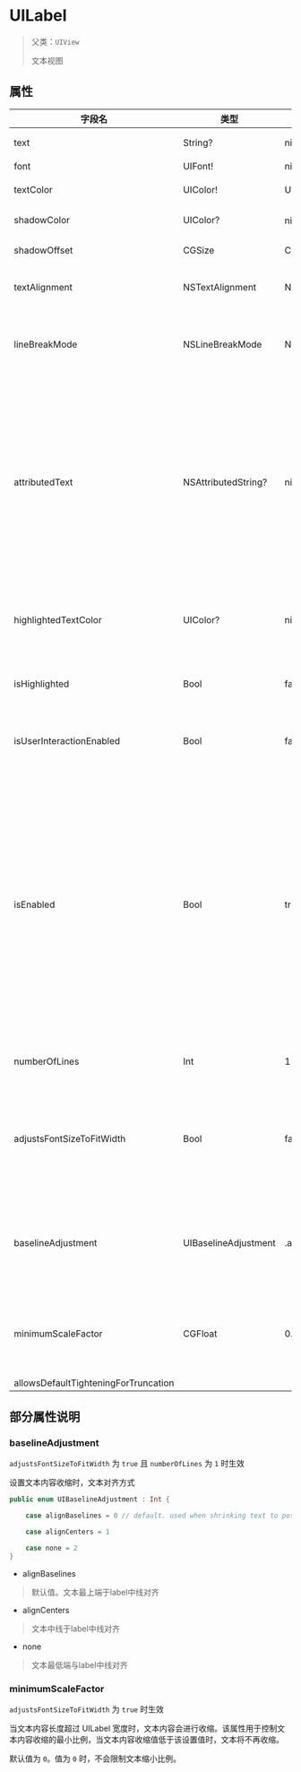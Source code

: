 # UILabel

> 父类：`UIView`
>
> 文本视图

## 属性

| 字段名 | 类型 | 默认值 | 说明 |
| --- | --- | --- | --- |
| text | String? | nil | 文本内容 |
| font | UIFont! | nil (system font 17 plain) | 字体 |
| textColor |  UIColor! | UIColor.label | 文本颜色 |
| shadowColor | UIColor? | nil (没有阴影) | 阴影颜色 |
| shadowOffset | CGSize | CGSizeMake(0, -1) | 阴影偏移 |
| textAlignment | NSTextAlignment | NSTextAlignmentNatural | 文本对齐方式 |
| lineBreakMode | NSLineBreakMode | NSLineBreakByTruncatingTail | 文本超出时的截断方式 |
| attributedText | NSAttributedString? | nil | 属性文本（带有属性的文本，该设置会覆盖上述属性中的设置） |
| highlightedTextColor | UIColor? | nil | 高亮状态时文本颜色 |
| isHighlighted | Bool | false | 是否为高亮状态 |
| isUserInteractionEnabled | Bool | false | 是否启用用户交互 |
| isEnabled | Bool | true | 是否为激活状态（设置为 false 时，文本会变暗，表示未激活，此时设置的文本颜色失效） |
| numberOfLines | Int | 1 | 文本显示行数 |
| adjustsFontSizeToFitWidth | Bool | false | 是否缩小文本字体以适配视图宽度 |
| baselineAdjustment | UIBaselineAdjustment | .alignBaselines | 文本字体缩小时，文本基线位置 |
| minimumScaleFactor | CGFloat | 0.0 | 文本字体的最小缩放比例 |
| allowsDefaultTighteningForTruncation | | 

## 部分属性说明

### baselineAdjustment

`adjustsFontSizeToFitWidth` 为 `true` 且 `numberOfLines` 为 `1` 时生效

设置文本内容收缩时，文本对齐方式

```swift
public enum UIBaselineAdjustment : Int {

    case alignBaselines = 0 // default. used when shrinking text to position based on the original baseline

    case alignCenters = 1

    case none = 2
}
```

* alignBaselines

> 默认值。文本最上端于label中线对齐

* alignCenters

> 文本中线于label中线对齐

* none

> 文本最低端与label中线对齐

### minimumScaleFactor

`adjustsFontSizeToFitWidth` 为 `true` 时生效

当文本内容长度超过 UILabel 宽度时，文本内容会进行收缩。该属性用于控制文本内容收缩的最小比例，当文本内容收缩值低于该设置值时，文本将不再收缩。

默认值为 `0`。值为 `0` 时，不会限制文本缩小比例。